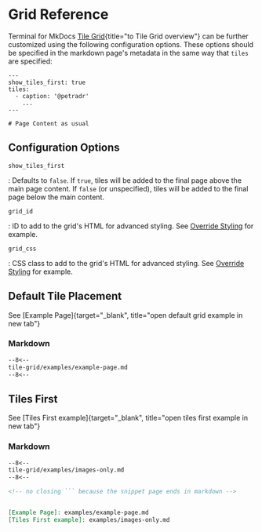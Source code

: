 # Grid Reference
Terminal for MkDocs [Tile Grid](index.md){title="to Tile Grid overview"} can be further customized using the following configuration options.  These options should be specified in the markdown page's metadata in the same way that `tiles` are specified:

```
---
show_tiles_first: true
tiles:
  - caption: '@petradr'
    ...
---

# Page Content as usual
```


## Configuration Options


`show_tiles_first`

:   Defaults to `false`.  If `true`, tiles will be added to the final page above the main page content.  If `false` (or unspecified), tiles will be added to the final page below the main content.

`grid_id`

:   ID to add to the grid's HTML for advanced styling. See [Override Styling] for example.

`grid_css`

:   CSS class to add to the grid's HTML for advanced styling. See [Override Styling] for example.


[Override Styling]: examples/override-styling.md


## Default Tile Placement

See [Example Page]{target="_blank", title="open default grid example in new tab"}

### Markdown
```markdown
--8<--
tile-grid/examples/example-page.md
--8<--
```


## Tiles First

See [Tiles First example]{target="_blank", title="open tiles first example in new tab"}

### Markdown
```markdown
--8<--
tile-grid/examples/images-only.md
--8<--

<!-- no closing ``` because the snippet page ends in markdown -->


[Example Page]: examples/example-page.md
[Tiles First example]: examples/images-only.md